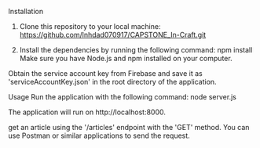 Installation


1. Clone this repository to your local machine:
https://github.com/lnhdad070917/CAPSTONE_In-Craft.git

2. Install the dependencies by running the following command:
npm install
Make sure you have Node.js and npm installed on your computer.

Obtain the service account key from Firebase and save it as 'serviceAccountKey.json' in the root directory of the application.

Usage
Run the application with the following command:
node server.js

The application will run on http://localhost:8000.

get an article using the '/articles' endpoint with the 'GET' method. You can use Postman or similar applications to send the request. 
